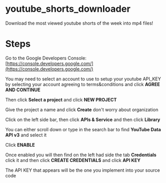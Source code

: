 # youtube_shorts_downloader
Download the most viewed youtube shorts of the week into mp4 files!


# Steps

Go to the Google Developers Console: [https://console.developers.google.com/](https://console.developers.google.com/)

You may need to select an account to use to setup your youtube API_KEY by selecting your account agreeing to terms&conditions and click **AGREE AND CONTINUE**



Then click **Select a project** and click **NEW PROJECT**


Give the project a name and click **Create** don't worry about organization


Click on the left side bar, then click **APIs & Service** and then click **Library**


You can either scroll down or type in the search bar to find **YouTube Data API v3** and select it


Click **ENABLE**

Once enabled you will then find on the left had side the tab **Credentials** click it and then click **CREATE CREDENTIALS** and click **API KEY**


The API KEY that appears will be the one you implement into your source code
